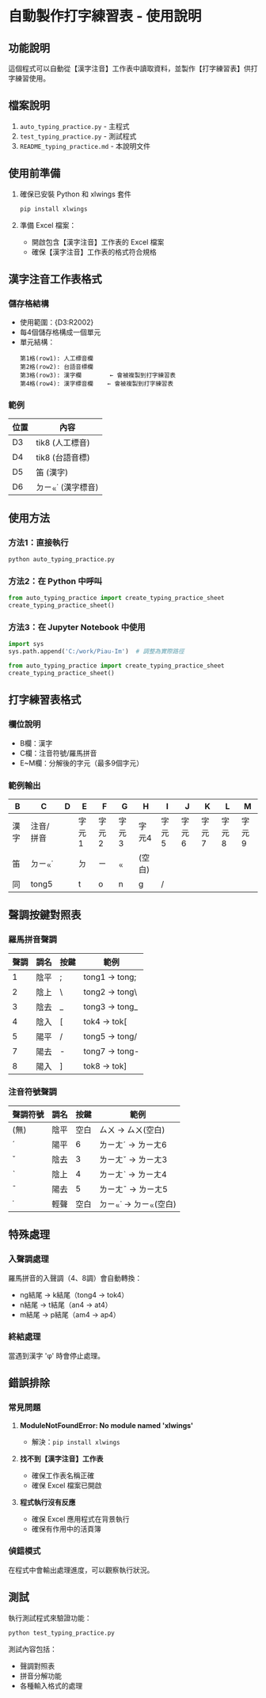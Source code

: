 # 自動製作打字練習表 - 使用說明

## 功能說明

這個程式可以自動從【漢字注音】工作表中讀取資料，並製作【打字練習表】供打字練習使用。

## 檔案說明

1. `auto_typing_practice.py` - 主程式
2. `test_typing_practice.py` - 測試程式
3. `README_typing_practice.md` - 本說明文件

## 使用前準備

1. 確保已安裝 Python 和 xlwings 套件

   ```bash
   pip install xlwings
   ```

2. 準備 Excel 檔案：
   - 開啟包含【漢字注音】工作表的 Excel 檔案
   - 確保【漢字注音】工作表的格式符合規格

## 漢字注音工作表格式

### 儲存格結構

- 使用範圍：{D3:R2002}
- 每4個儲存格構成一個單元
- 單元結構：
  ```
  第1格(row1): 人工標音欄
  第2格(row2): 台語音標欄
  第3格(row3): 漢字欄        ← 會被複製到打字練習表
  第4格(row4): 漢字標音欄    ← 會被複製到打字練習表
  ```

### 範例
| 位置 | 內容 |
|------|------|
| D3 | tik8 (人工標音) |
| D4 | tik8 (台語音標) |
| D5 | 笛 (漢字) |
| D6 | ㄉㄧㆻ˙ (漢字標音) |

## 使用方法

### 方法1：直接執行
```bash
python auto_typing_practice.py
```

### 方法2：在 Python 中呼叫
```python
from auto_typing_practice import create_typing_practice_sheet
create_typing_practice_sheet()
```

### 方法3：在 Jupyter Notebook 中使用
```python
import sys
sys.path.append('C:/work/Piau-Im')  # 調整為實際路徑

from auto_typing_practice import create_typing_practice_sheet
create_typing_practice_sheet()
```

## 打字練習表格式

### 欄位說明
- B欄：漢字
- C欄：注音符號/羅馬拼音
- E~M欄：分解後的字元（最多9個字元）

### 範例輸出
| B | C | D | E | F | G | H | I | J | K | L | M |
|---|---|---|---|---|---|---|---|---|---|---|---|
| 漢字 | 注音/拼音 |  | 字元1 | 字元2 | 字元3 | 字元4 | 字元5 | 字元6 | 字元7 | 字元8 | 字元9 |
| 笛 | ㄉㄧㆻ˙ |  | ㄉ | ㄧ | ㆻ | (空白) |  |  |  |  |  |
| 同 | tong5 |  | t | o | n | g | / |  |  |  |  |

## 聲調按鍵對照表

### 羅馬拼音聲調
| 聲調 | 調名 | 按鍵 | 範例 |
|------|------|------|------|
| 1 | 陰平 | ; | tong1 → tong; |
| 2 | 陰上 | \ | tong2 → tong\ |
| 3 | 陰去 | _ | tong3 → tong_ |
| 4 | 陰入 | [ | tok4 → tok[ |
| 5 | 陽平 | / | tong5 → tong/ |
| 7 | 陽去 | - | tong7 → tong- |
| 8 | 陽入 | ] | tok8 → tok] |

### 注音符號聲調
| 聲調符號 | 調名 | 按鍵 | 範例 |
|----------|------|------|------|
| (無) | 陰平 | 空白 | ㄙㄨ → ㄙㄨ(空白) |
| ˊ | 陽平 | 6 | ㄌㄧㄤˊ → ㄌㄧㄤ6 |
| ˇ | 陰去 | 3 | ㄌㄧㄤˇ → ㄌㄧㄤ3 |
| ˋ | 陰上 | 4 | ㄌㄧㄤˋ → ㄌㄧㄤ4 |
| ¯ | 陽去 | 5 | ㄌㄧㄤ¯ → ㄌㄧㄤ5 |
| ˙ | 輕聲 | 空白 | ㄉㄧㆻ˙ → ㄉㄧㆻ(空白) |

## 特殊處理

### 入聲調處理
羅馬拼音的入聲調（4、8調）會自動轉換：
- ng結尾 → k結尾（tong4 → tok4）
- n結尾 → t結尾（an4 → at4）
- m結尾 → p結尾（am4 → ap4）

### 終結處理
當遇到漢字 'φ' 時會停止處理。

## 錯誤排除

### 常見問題
1. **ModuleNotFoundError: No module named 'xlwings'**
   - 解決：`pip install xlwings`

2. **找不到【漢字注音】工作表**
   - 確保工作表名稱正確
   - 確保 Excel 檔案已開啟

3. **程式執行沒有反應**
   - 確保 Excel 應用程式在背景執行
   - 確保有作用中的活頁簿

### 偵錯模式
在程式中會輸出處理進度，可以觀察執行狀況。

## 測試

執行測試程式來驗證功能：
```bash
python test_typing_practice.py
```

測試內容包括：
- 聲調對照表
- 拼音分解功能
- 各種輸入格式的處理